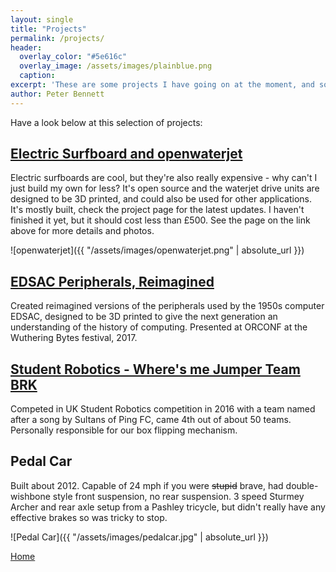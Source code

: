 ```yaml
---
layout: single
title: "Projects"
permalink: /projects/
header:
  overlay_color: "#5e616c"
  overlay_image: /assets/images/plainblue.png
  caption:
excerpt: 'These are some projects I have going on at the moment, and some which I have done in the past'
author: Peter Bennett
---
```


Have a look below at this selection of projects:

## [Electric Surfboard and openwaterjet](./../openwaterjet)

Electric surfboards are cool, but they're also really expensive - why can't I just build my own for less? It's open source and the waterjet drive units are designed to be 3D printed, and could also be used for other applications. It's mostly built, check the project page for the latest updates. I haven't finished it yet, but it should cost less than £500. See the page on the link above for more details and photos.

![openwaterjet]({{ "/assets/images/openwaterjet.png" | absolute_url }})

## [EDSAC Peripherals, Reimagined](https://github.com/embecosm/edsac-peripherals)

Created reimagined versions of the peripherals used by the 1950s computer EDSAC, designed to be 3D printed to give the next generation an understanding of the history of computing. Presented at ORCONF at the Wuthering Bytes festival, 2017.

## [Student Robotics - Where's me Jumper Team BRK](https://twitter.com/wherejumper)

Competed in UK Student Robotics competition in 2016 with a team named after a song by Sultans of Ping FC, came 4th out of about 50 teams. Personally responsible for our box flipping mechanism.

## Pedal Car

Built about 2012. Capable of 24 mph if you were ~~stupid~~ brave, had double-wishbone style front suspension, no rear suspension. 3 speed Sturmey Archer and rear axle setup from a Pashley tricycle, but didn't really have any effective brakes so was tricky to stop. 

![Pedal Car]({{ "/assets/images/pedalcar.jpg" | absolute_url }})

[Home](./)
